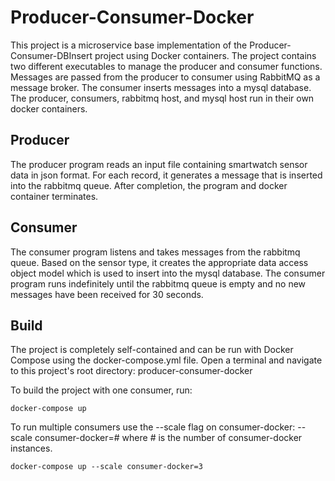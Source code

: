 # Producer-Consumer-Docker

This project is a microservice base implementation of the Producer-Consumer-DBInsert project using Docker containers. The project contains
two different executables to manage the producer and consumer functions. Messages are passed from the producer to 
consumer using RabbitMQ as a message broker. The consumer inserts messages into a mysql database. The producer,
consumers, rabbitmq host, and mysql host run in their own docker containers.

## Producer
The producer program reads an input file containing smartwatch sensor data in json format. For each record, it generates a
message that is inserted into the rabbitmq queue. After completion, the program and docker container terminates.

## Consumer
The consumer program listens and takes messages from the rabbitmq queue. Based on the sensor type, it creates the
appropriate data access object model which is used to insert into the mysql database. The consumer program runs indefinitely
until the rabbitmq queue is empty and no new messages have been received for 30 seconds.

## Build
The project is completely self-contained and can be run with Docker Compose using the docker-compose.yml file. Open a
terminal and navigate to this project's root directory: producer-consumer-docker

To build the project with one consumer, run:

```
docker-compose up
```

To run multiple consumers use the --scale flag on consumer-docker: --scale consumer-docker=#
where # is the number of consumer-docker instances.

```
docker-compose up --scale consumer-docker=3
```

